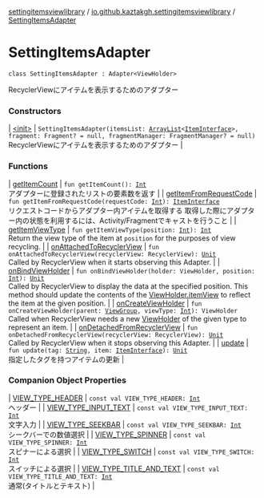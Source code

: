 [settingitemsviewlibrary](../../index.md) / [io.github.kaztakgh.settingitemsviewlibrary](../index.md) / [SettingItemsAdapter](./index.md)

# SettingItemsAdapter

`class SettingItemsAdapter : Adapter<ViewHolder>`

RecyclerViewにアイテムを表示するためのアダプター

### Constructors

| [&lt;init&gt;](-init-.md) | `SettingItemsAdapter(itemsList: `[`ArrayList`](https://kotlinlang.org/api/latest/jvm/stdlib/kotlin.collections/-array-list/index.html)`<`[`ItemInterface`](../-item-interface/index.md)`>, fragment: Fragment? = null, fragmentManager: FragmentManager? = null)`<br>RecyclerViewにアイテムを表示するためのアダプター |

### Functions

| [getItemCount](get-item-count.md) | `fun getItemCount(): `[`Int`](https://kotlinlang.org/api/latest/jvm/stdlib/kotlin/-int/index.html)<br>アダプターに登録されたリストの要素数を返す |
| [getItemFromRequestCode](get-item-from-request-code.md) | `fun getItemFromRequestCode(requestCode: `[`Int`](https://kotlinlang.org/api/latest/jvm/stdlib/kotlin/-int/index.html)`): `[`ItemInterface`](../-item-interface/index.md)<br>リクエストコードからアダプター内アイテムを取得する 取得した際にアダプター内の状態を利用するには、Activity/Fragmentでキャストを行うこと |
| [getItemViewType](get-item-view-type.md) | `fun getItemViewType(position: `[`Int`](https://kotlinlang.org/api/latest/jvm/stdlib/kotlin/-int/index.html)`): `[`Int`](https://kotlinlang.org/api/latest/jvm/stdlib/kotlin/-int/index.html)<br>Return the view type of the item at `position` for the purposes of view recycling. |
| [onAttachedToRecyclerView](on-attached-to-recycler-view.md) | `fun onAttachedToRecyclerView(recyclerView: RecyclerView): `[`Unit`](https://kotlinlang.org/api/latest/jvm/stdlib/kotlin/-unit/index.html)<br>Called by RecyclerView when it starts observing this Adapter. |
| [onBindViewHolder](on-bind-view-holder.md) | `fun onBindViewHolder(holder: ViewHolder, position: `[`Int`](https://kotlinlang.org/api/latest/jvm/stdlib/kotlin/-int/index.html)`): `[`Unit`](https://kotlinlang.org/api/latest/jvm/stdlib/kotlin/-unit/index.html)<br>Called by RecyclerView to display the data at the specified position. This method should update the contents of the [ViewHolder.itemView](#) to reflect the item at the given position. |
| [onCreateViewHolder](on-create-view-holder.md) | `fun onCreateViewHolder(parent: `[`ViewGroup`](https://developer.android.com/reference/android/view/ViewGroup.html)`, viewType: `[`Int`](https://kotlinlang.org/api/latest/jvm/stdlib/kotlin/-int/index.html)`): ViewHolder`<br>Called when RecyclerView needs a new [ViewHolder](#) of the given type to represent an item. |
| [onDetachedFromRecyclerView](on-detached-from-recycler-view.md) | `fun onDetachedFromRecyclerView(recyclerView: RecyclerView): `[`Unit`](https://kotlinlang.org/api/latest/jvm/stdlib/kotlin/-unit/index.html)<br>Called by RecyclerView when it stops observing this Adapter. |
| [update](update.md) | `fun update(tag: `[`String`](https://kotlinlang.org/api/latest/jvm/stdlib/kotlin/-string/index.html)`, item: `[`ItemInterface`](../-item-interface/index.md)`): `[`Unit`](https://kotlinlang.org/api/latest/jvm/stdlib/kotlin/-unit/index.html)<br>指定したタグを持つアイテムの更新 |

### Companion Object Properties

| [VIEW_TYPE_HEADER](-v-i-e-w_-t-y-p-e_-h-e-a-d-e-r.md) | `const val VIEW_TYPE_HEADER: `[`Int`](https://kotlinlang.org/api/latest/jvm/stdlib/kotlin/-int/index.html)<br>ヘッダー |
| [VIEW_TYPE_INPUT_TEXT](-v-i-e-w_-t-y-p-e_-i-n-p-u-t_-t-e-x-t.md) | `const val VIEW_TYPE_INPUT_TEXT: `[`Int`](https://kotlinlang.org/api/latest/jvm/stdlib/kotlin/-int/index.html)<br>文字入力 |
| [VIEW_TYPE_SEEKBAR](-v-i-e-w_-t-y-p-e_-s-e-e-k-b-a-r.md) | `const val VIEW_TYPE_SEEKBAR: `[`Int`](https://kotlinlang.org/api/latest/jvm/stdlib/kotlin/-int/index.html)<br>シークバーでの数値選択 |
| [VIEW_TYPE_SPINNER](-v-i-e-w_-t-y-p-e_-s-p-i-n-n-e-r.md) | `const val VIEW_TYPE_SPINNER: `[`Int`](https://kotlinlang.org/api/latest/jvm/stdlib/kotlin/-int/index.html)<br>スピナーによる選択 |
| [VIEW_TYPE_SWITCH](-v-i-e-w_-t-y-p-e_-s-w-i-t-c-h.md) | `const val VIEW_TYPE_SWITCH: `[`Int`](https://kotlinlang.org/api/latest/jvm/stdlib/kotlin/-int/index.html)<br>スイッチによる選択 |
| [VIEW_TYPE_TITLE_AND_TEXT](-v-i-e-w_-t-y-p-e_-t-i-t-l-e_-a-n-d_-t-e-x-t.md) | `const val VIEW_TYPE_TITLE_AND_TEXT: `[`Int`](https://kotlinlang.org/api/latest/jvm/stdlib/kotlin/-int/index.html)<br>通常(タイトルとテキスト) |

